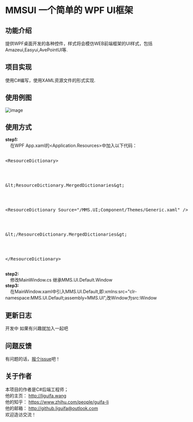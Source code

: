 # MMSUI 一个简单的 WPF UI框架

## 功能介绍

提供WPF桌面开发的各种控件，样式将会模仿WEB前端框架的UI样式，包括Amazeui,Easyui,AvePointUI等.

## 项目实现

使用C#编写，使用XAML资源文件的形式实现.

## 使用例图

![image](https://github.com/liguifa/MMSUI/blob/master/example.png)

## 使用方式

<strong>step1:</strong><br />
&nbsp;&nbsp;&nbsp;&nbsp;在WPF App.xaml的<Application.Resources>中加入以下代码：<br />
&nbsp;&nbsp;&nbsp;&nbsp;&nbsp;&nbsp;&nbsp;&nbsp;<xmp><ResourceDictionary></xmp><br />
&nbsp;&nbsp;&nbsp;&nbsp;&nbsp;&nbsp;&nbsp;&nbsp;&nbsp;&nbsp;&nbsp;&nbsp;<xmp><ResourceDictionary.MergedDictionaries></xmp><br />
&nbsp;&nbsp;&nbsp;&nbsp;&nbsp;&nbsp;&nbsp;&nbsp;&nbsp;&nbsp;&nbsp;&nbsp;&nbsp;&nbsp;&nbsp;&nbsp;<xmp><ResourceDictionary Source="/MMS.UI;Component/Themes/Generic.xaml" /></xmp><br />
&nbsp;&nbsp;&nbsp;&nbsp;&nbsp;&nbsp;&nbsp;&nbsp;&nbsp;&nbsp;&nbsp;&nbsp;<xmp></ResourceDictionary.MergedDictionaries></xmp><br />
&nbsp;&nbsp;&nbsp;&nbsp;&nbsp;&nbsp;&nbsp;&nbsp;<xmp></ResourceDictionary></xmp><br />
<strong>step2:</strong><br />
&nbsp;&nbsp;&nbsp;&nbsp;修改MainWindow.cs 继承MMS.UI.Default.Window<br />
<strong>step3:</strong><br />
&nbsp;&nbsp;&nbsp;&nbsp;在MainWindow.xaml中引入MMS.UI.Default,即:xmlns:src="clr-namespace:MMS.UI.Default;assembly=MMS.UI",改Window为src:Window

## 更新日志

开发中 如果有兴趣就加入一起吧

## 问题反馈

有问题的话，<a href="https://github.com/liguifa/mmsui/issues/new">报个issue</a>吧！

## 关于作者

本项目的作者是C#后端工程师；  
他的主页： http://liguifa.wang  
他的知乎： https://www.zhihu.com/people/guifa-li  
他的邮箱： http://github.liguifa@outlook.com 
<br />欢迎造访交流！
